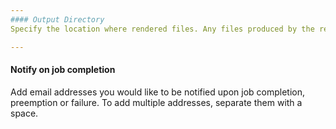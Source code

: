 ```yaml
---
#### Output Directory
Specify the location where rendered files. Any files produced by the render must be descendents of the output directory.

---
```

#### Notify on job completion
Add email addresses you would like to be notified upon job completion, preemption or failure. To add multiple addresses, separate them with a space.

